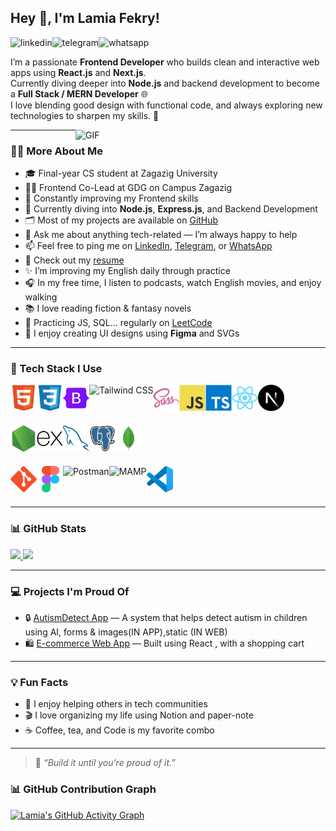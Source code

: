 ## Hey 👋, I'm Lamia Fekry!
<a href="https://www.linkedin.com/in/lamia-fekry"><img align='left' alt="linkedin" src="https://raw.githubusercontent.com/rahul-jha98/rahul-jha98/561d474902b59c7429ec22bb73e225696c27b202/assets/linkedin.svg" height='18px'/></a>
<a href="https://t.me/lamia fekry"><img align='left' alt="telegram" src="https://img.shields.io/badge/Telegram-2CA5E0?style=flat&logo=telegram&logoColor=white" height='18px'/></a>
<a href="https://wa.me/201150627798"><img align='left' alt="whatsapp" src="https://img.shields.io/badge/WhatsApp-25D366?style=flat&logo=whatsapp&logoColor=white" height='18px'/></a>


<br/>

I’m a passionate **Frontend Developer** who builds clean and interactive web apps using **React.js** and **Next.js**.  
Currently diving deeper into **Node.js** and backend development to become a **Full Stack / MERN Developer** 🌐  
I love blending good design with functional code, and always exploring new technologies to sharpen my skills. 🎯

<img align="right" alt="GIF" src="https://raw.githubusercontent.com/rahul-jha98/rahul-jha98/main/techstack.gif" width="400px"/>

---

### 👩‍💻 More About Me

- 🎓 Final-year CS student at Zagazig University  
- 👩‍💻 Frontend Co-Lead at GDG on Campus Zagazig  
- 🚀 Constantly improving my Frontend skills
- 🚀 Currently diving into **Node.js**, **Express.js**, and Backend Development  
- 🗂️ Most of my projects are available on [GitHub](https://github.com/lamiafekry2003)  
- 💬 Ask me about anything tech-related — I’m always happy to help  
- 📫 Feel free to ping me on [LinkedIn](https://www.linkedin.com/in/lamia-fekry), [Telegram](https://t.me/lamia_fekry), or [WhatsApp](https://wa.me/201150627798)  
- 📝 Check out my [resume](https://drive.google.com/drive/folders/1f1vywSkjuwPYnSXwRyKE0eTpWaEbQnuf?usp=sharing)  
- ✨ I’m improving my English daily through practice  
- 🎧 In my free time, I listen to podcasts, watch English movies, and enjoy walking  
- 📚 I love reading fiction & fantasy novels   
- 🧠 Practicing JS, SQL... regularly on [LeetCode](https://leetcode.com/u/lamia2003/)  
- 🎨 I enjoy creating UI designs using **Figma** and SVGs  



---

### 🔧 Tech Stack I Use

<!-- Frontend -->
<a href="https://developer.mozilla.org/en-US/docs/Web/HTML"><img align="left" alt="HTML" height="42px" src="https://raw.githubusercontent.com/devicons/devicon/master/icons/html5/html5-original.svg" /></a>
<a href="https://developer.mozilla.org/en-US/docs/Web/CSS"><img align="left" alt="CSS" height="42px" src="https://raw.githubusercontent.com/devicons/devicon/master/icons/css3/css3-original.svg" /></a>
<a href="https://getbootstrap.com/"><img align="left" alt="Bootstrap" height="42px" src="https://raw.githubusercontent.com/devicons/devicon/master/icons/bootstrap/bootstrap-original.svg" /></a>
<a href="https://tailwindcss.com/"><img align="left" alt="Tailwind CSS" height="42px" src="https://raw.githubusercontent.com/USERNAME/REPO/main/images/tailwind.png" /></a>
<a href="https://sass-lang.com/"><img align="left" alt="Sass" height="42px" src="https://raw.githubusercontent.com/devicons/devicon/master/icons/sass/sass-original.svg" /></a>
<a href="https://www.javascript.com/"><img align="left" alt="JavaScript" height="42px" src="https://raw.githubusercontent.com/devicons/devicon/master/icons/javascript/javascript-original.svg" /></a>
<a href="https://www.typescriptlang.org/"><img align="left" alt="TypeScript" height="42px" src="https://raw.githubusercontent.com/devicons/devicon/master/icons/typescript/typescript-original.svg" /></a>
<a href="https://reactjs.org/"><img align="left" alt="React" height="42px" src="https://raw.githubusercontent.com/devicons/devicon/master/icons/react/react-original.svg" /></a>
<a href="https://nextjs.org/"><img align="left" alt="Next.js" height="42px" src="https://raw.githubusercontent.com/devicons/devicon/master/icons/nextjs/nextjs-original.svg" /></a>

<br><br><br>

<!-- Backend -->
<a href="https://nodejs.org"><img align="left" alt="Node.js" height="42px" src="https://raw.githubusercontent.com/devicons/devicon/master/icons/nodejs/nodejs-original.svg" /></a>
<a href="https://expressjs.com/"><img align="left" alt="Express.js" height="42px" src="https://raw.githubusercontent.com/devicons/devicon/master/icons/express/express-original.svg" /></a>
<a href="https://www.mysql.com/"><img align="left" alt="MySQL" height="42px" src="https://raw.githubusercontent.com/devicons/devicon/master/icons/mysql/mysql-original.svg" /></a>
<a href="https://www.postgresql.org/"><img align="left" alt="SQL" height="42px" src="https://raw.githubusercontent.com/devicons/devicon/master/icons/postgresql/postgresql-original.svg" /></a>
<a href="https://www.mongodb.com/"><img align="left" alt="MongoDB" height="42px" src="https://raw.githubusercontent.com/devicons/devicon/master/icons/mongodb/mongodb-original.svg" /></a>

<br><br><br>

<!-- Tools -->
<a href="https://git-scm.com/"><img align="left" alt="Git" height="42px" src="https://raw.githubusercontent.com/devicons/devicon/master/icons/git/git-original.svg" /></a>
<a href="https://figma.com"><img align="left" alt="Figma" height="42px" src="https://raw.githubusercontent.com/devicons/devicon/master/icons/figma/figma-original.svg" /></a>
<a href="https://www.postman.com/"><img align="left" alt="Postman" height="42px" src="https://www.vectorlogo.zone/logos/getpostman/getpostman-icon.svg" /></a>
<a href="https://www.apachefriends.org/index.html"><img align="left" alt="MAMP" height="42px" src="https://raw.githubusercontent.com/USERNAME/REPO/main/images/mamp.png" /></a>
<a href="https://code.visualstudio.com/"><img align="left" alt="VS Code" height="42px" src="https://raw.githubusercontent.com/devicons/devicon/master/icons/vscode/vscode-original.svg" /></a>

<br><br><br>



---

### 📊 GitHub Stats

<a href="https://github.com/lamiafekry2003">
  <img width="48%" src="https://github-readme-stats.vercel.app/api?username=lamiafekry2003&show_icons=true&theme=radical" />
  <img width="48%" src="https://github-readme-stats.vercel.app/api/top-langs/?username=lamiafekry2003&layout=compact&theme=radical" />
</a>

---

### 💻 Projects I'm Proud Of

- 🔒 [AutismDetect App](https://github.com/lamiafekry2003/autism) — A system that helps detect autism in children using AI, forms & images(IN APP),static (IN WEB)
- 🛍️ [E-commerce Web App](https://github.com/lamiafekry2003/ecommerace-project) — Built using React , with a shopping cart

---

### 💡 Fun Facts

- 🧕 I enjoy helping others in tech communities  
- 🎬 I love organizing my life using Notion and paper-note  
- ☕ Coffee, tea, and Code is my favorite combo

---

> 💫 *“Build it until you’re proud of it.”*

### 📊 GitHub Contribution Graph

[![Lamia's GitHub Activity Graph](https://github-readme-activity-graph.vercel.app/graph?username=lamiafekry2003&theme=react-dark)](https://github.com/lamiafekry2003)

